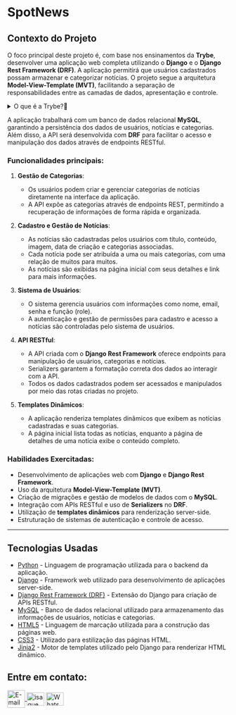 # SpotNews

## Contexto do Projeto

O foco principal deste projeto é, com base nos ensinamentos da **Trybe**, desenvolver uma aplicação web completa utilizando o **Django** e o **Django Rest Framework (DRF)**. A aplicação permitirá que usuários cadastrados possam armazenar e categorizar notícias. O projeto segue a arquitetura **Model-View-Template (MVT)**, facilitando a separação de responsabilidades entre as camadas de dados, apresentação e controle.

<details>
  <summary>O que é a Trybe?🤔</summary>
  A Trybe é uma escola de desenvolvimento web genuinamente comprometida com o sucesso profissional de seus estudantes. Com o Modelo de Sucesso Compartilhado (MSC) oferecido pela Trybe Fintech, uma instituição financeira autorizada pelo Banco Central do Brasil, os alunos têm a opção de pagar apenas quando estiverem trabalhando.
</details>


A aplicação trabalhará com um banco de dados relacional **MySQL**, garantindo a persistência dos dados de usuários, notícias e categorias. Além disso, a API será desenvolvida com **DRF** para facilitar o acesso e manipulação dos dados através de endpoints RESTful.

### Funcionalidades principais:

1. **Gestão de Categorias**:
   - Os usuários podem criar e gerenciar categorias de notícias diretamente na interface da aplicação.
   - A API expõe as categorias através de endpoints REST, permitindo a recuperação de informações de forma rápida e organizada.

2. **Cadastro e Gestão de Notícias**:
   - As notícias são cadastradas pelos usuários com título, conteúdo, imagem, data de criação e categorias associadas.
   - Cada notícia pode ser atribuída a uma ou mais categorias, com uma relação de muitos para muitos.
   - As notícias são exibidas na página inicial com seus detalhes e link para mais informações.

3. **Sistema de Usuários**:
   - O sistema gerencia usuários com informações como nome, email, senha e função (role).
   - A autenticação e gestão de permissões para cadastro e acesso a notícias são controladas pelo sistema de usuários.

4. **API RESTful**:
   - A API criada com o **Django Rest Framework** oferece endpoints para manipulação de usuários, categorias e notícias.
   - Serializers garantem a formatação correta dos dados ao interagir com a API.
   - Todos os dados cadastrados podem ser acessados e manipulados por meio das rotas criadas no projeto.

5. **Templates Dinâmicos**:
   - A aplicação renderiza templates dinâmicos que exibem as notícias cadastradas e suas categorias.
   - A página inicial lista todas as notícias, enquanto a página de detalhes de uma notícia exibe o conteúdo completo.

### Habilidades Exercitadas:

- Desenvolvimento de aplicações web com **Django** e **Django Rest Framework**.
- Uso da arquitetura **Model-View-Template (MVT)**.
- Criação de migrações e gestão de modelos de dados com o **MySQL**.
- Integração com APIs RESTful e uso de **Serializers** no **DRF**.
- Utilização de **templates dinâmicos** para renderização server-side.
- Estruturação de sistemas de autenticação e controle de acesso.

---

## Tecnologias Usadas

- [Python](https://www.python.org/) - Linguagem de programação utilizada para o backend da aplicação.
- [Django](https://www.djangoproject.com/) - Framework web utilizado para desenvolvimento de aplicações server-side.
- [Django Rest Framework (DRF)](https://www.django-rest-framework.org/) - Extensão do Django para criação de APIs RESTful.
- [MySQL](https://www.mysql.com/) - Banco de dados relacional utilizado para armazenamento das informações de usuários, notícias e categorias.
- [HTML5](https://developer.mozilla.org/en-US/docs/Web/Guide/HTML/HTML5) - Linguagem de marcação utilizada para a construção das páginas web.
- [CSS3](https://developer.mozilla.org/en-US/docs/Web/CSS) - Utilizado para estilização das páginas HTML.
- [Jinja2](https://jinja.palletsprojects.com/) - Motor de templates utilizado pelo Django para renderizar HTML dinâmico.


## Entre em contato:
<a href="mailto:zazac3179@gmail.com" target="_blank">
  <img align="center" src="https://img.shields.io/badge/Gmail-D14836?style=for-the-badge&logo=gmail&logoColor=white" alt="E-mail" height="40" width="auto" />
</a>
<a href="https://www.linkedin.com/in/isaque-s-oliveira/" target="blank"><img align="center" src="https://raw.githubusercontent.com/rahuldkjain/github-profile-readme-generator/master/src/images/icons/Social/linked-in-alt.svg" alt="isaque oliveira" height="30" width="40" /></a>
<a href="https://wa.me/5574981510614" target="blank"><img align="center" src="https://raw.githubusercontent.com/rahuldkjain/github-profile-readme-generator/master/src/images/icons/Social/whatsapp.svg" alt="WhatsApp" height="30" width="40" /></a>
